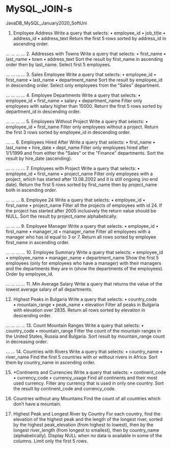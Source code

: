 # MySQL_JOIN-s
JavaDB_MySQL_January2020_SoftUni

1.	Employee Address
Write a query that selects:
•	employee_id
•	job_title
•	address_id
•	address_text
Return the first 5 rows sorted by address_id in ascending order.

…	…	…	…
2.	Addresses with Towns
Write a query that selects:
•	first_name
•	last_name
•	town
•	address_text
Sort the result by first_name in ascending order then by last_name. Select first 5 employees.

…	…	…	…
3.	Sales Employee
Write a query that selects:
•	employee_id
•	first_name
•	last_name
•	department_name
Sort the result by employee_id in descending order. Select only employees from the “Sales” department.

…	…	…	…
4.	Employee Departments
Write a query that selects:
•	employee_id
•	first_name
•	salary
•	department_name
Filter only employees with salary higher than 15000. Return the first 5 rows sorted by department_id in descending order.

…	…	…	…
5.	Employees Without Project
Write a query that selects:
•	employee_id
•	first_name
Filter only employees without a project. Return the first 3 rows sorted by employee_id in descending order.

…	…
6.	Employees Hired After
Write a query that selects:
•	first_name
•	last_name
•	hire_date
•	dept_name
Filter only employees hired after 1/1/1999 and from either the "Sales" or the "Finance" departments. Sort the result by hire_date (ascending).

…	…	…	…
7.	Employees with Project
Write a query that selects:
•	employee_id
•	first_name
•	project_name
Filter only employees with a project, which has started after 13.08.2002 and it is still ongoing (no end date). Return the first 5 rows sorted by first_name then by project_name both  in ascending order.

…	…	…
8.	Employee 24
Write a query that selects:
•	employee_id
•	first_name
•	project_name
Filter all the projects of employees with id 24. If the project has started after 2005 inclusively the return value should be NULL. Sort the result by project_name alphabetically.

…	…	…
9.	Employee Manager
Write a query that selects:
•	employee_id
•	first_name
•	manager_id
•	manager_name
Filter all employees with a manager who has id equal to 3 or 7. Return all rows sorted by employee first_name in ascending order.

…	…	…	…
10.	Employee Summary
Write a query that selects:
•	employee_id
•	employee_name
•	manager_name
•	department_name
Show the first 5 employees (only for employees who have a manager) with their managers and the departments they are in (show the departments of the employees). Order by employee_id.

…	…	…	…
11.	Min Average Salary
Write a query that returns the value of the lowest average salary of all departments.

12.	Highest Peaks in Bulgaria
Write a query that selects:
•	country_code	
•	mountain_range
•	peak_name
•	elevation
Filter all peaks in Bulgaria with elevation over 2835. Return all rows sorted by elevation in descending order.

…	…	…	…
13.	Count Mountain Ranges
Write a query that selects:
•	country_code
•	mountain_range
Filter the count of the mountain ranges in the United States, Russia and Bulgaria. Sort result by mountain_range count in decreasing order.

…	…
14.	Countries with Rivers
Write a query that selects:
•	country_name
•	river_name
Find the first 5 countries with or without rivers in Africa. Sort them by country_name in ascending order.

15.	*Continents and Currencies
Write a query that selects:
•	continent_code
•	currency_code
•	currency_usage
Find all continents and their most used currency. Filter any currency that is used in only one country. Sort the result by continent_code and currency_code.

16.	Countries without any Mountains
Find the count of all countries which don’t have a mountain.

17.	Highest Peak and Longest River by Country
For each country, find the elevation of the highest peak and the length of the longest river, sorted by the highest peak_elevation (from highest to lowest), then by the longest river_length (from longest to smallest), then by country_name (alphabetically). Display NULL when no data is available in some of the columns. Limit only the first 5 rows.

